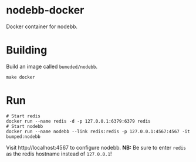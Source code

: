 # nodebb-docker

Docker container for nodebb.

# Building

Build an image called `bumeded/nodebb`.

```
make docker
```

# Run

```
# Start redis
docker run --name redis -d -p 127.0.0.1:6379:6379 redis
# Start nodebb
docker run --name nodebb --link redis:redis -p 127.0.0.1:4567:4567 -it bumped:nodebb
```

Visit http://localhost:4567 to configure nodebb.  **NB:** Be sure to enter `redis` as the redis hostname instead of `127.0.0.1`!
